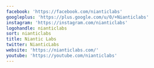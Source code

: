 ```yaml
---
facebook: 'https://facebook.com/nianticlabs'
googleplus: 'https://plus.google.com/u/0/+Nianticlabs'
instagram: 'https://instagram.com/nianticlabs'
logohandle: nianticlabs
sort: nianticlabs
title: Niantic Labs
twitter: NianticLabs
website: 'https://nianticlabs.com/'
youtube: 'https://youtube.com/nianticlabs'
---
```

